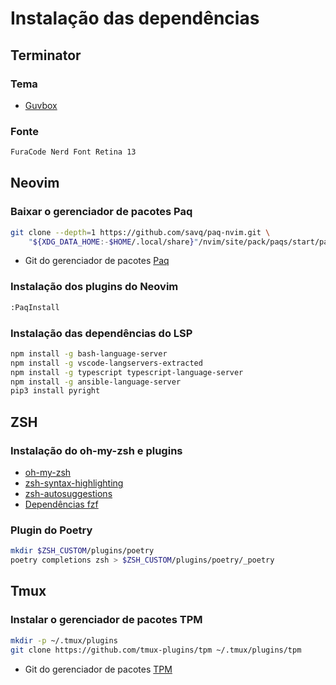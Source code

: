 # Instalação das dependências

## Terminator

### Tema

* [Guvbox](https://github.com/egel/terminator-gruvbox)

### Fonte

```sh
FuraCode Nerd Font Retina 13
```

## Neovim

### Baixar o gerenciador de pacotes Paq

```sh
git clone --depth=1 https://github.com/savq/paq-nvim.git \
    "${XDG_DATA_HOME:-$HOME/.local/share}"/nvim/site/pack/paqs/start/paq-nvim
```

* Git do gerenciador de pacotes [Paq](https://github.com/savq/paq-nvim)

### Instalação dos plugins do Neovim

```sh
:PaqInstall
```

### Instalação das dependências do LSP

```sh
npm install -g bash-language-server
npm install -g vscode-langservers-extracted
npm install -g typescript typescript-language-server
npm install -g ansible-language-server
pip3 install pyright
```

## ZSH

### Instalação do oh-my-zsh e plugins
* [oh-my-zsh](https://github.com/robbyrussell/oh-my-zsh)
* [zsh-syntax-highlighting](https://github.com/zsh-users/zsh-syntax-highlighting/blob/master/INSTALL.md)
* [zsh-autosuggestions](https://github.com/zsh-users/zsh-autosuggestions/blob/master/INSTALL.md)
* [Dependências fzf](https://github.com/junegunn/fzf#using-git)

### Plugin do Poetry

```sh
mkdir $ZSH_CUSTOM/plugins/poetry
poetry completions zsh > $ZSH_CUSTOM/plugins/poetry/_poetry
```

## Tmux

### Instalar o gerenciador de pacotes TPM

```sh
mkdir -p ~/.tmux/plugins
git clone https://github.com/tmux-plugins/tpm ~/.tmux/plugins/tpm
```

* Git do gerenciador de pacotes [TPM](https://github.com/tmux-plugins/tpm)
